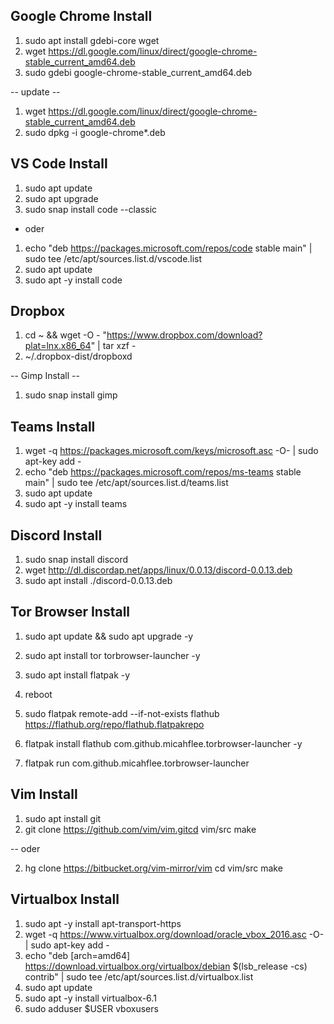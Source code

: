 ## Google Chrome Install

   1. sudo apt install gdebi-core wget
   2. wget https://dl.google.com/linux/direct/google-chrome-stable_current_amd64.deb
   3. sudo gdebi google-chrome-stable_current_amd64.deb

-- update --

1. wget https://dl.google.com/linux/direct/google-chrome-stable_current_amd64.deb
2. sudo dpkg -i google-chrome*.deb


## VS Code Install

1. sudo apt update
2. sudo apt upgrade
3. sudo snap install code --classic

- oder

1. echo "deb https://packages.microsoft.com/repos/code stable main" | sudo tee /etc/apt/sources.list.d/vscode.list
2. sudo apt update
3. sudo apt -y install code


## Dropbox

1. cd ~ && wget -O - "https://www.dropbox.com/download?plat=lnx.x86_64" | tar xzf -
2. ~/.dropbox-dist/dropboxd


-- Gimp Install --

1. sudo snap install gimp


## Teams Install

1. wget -q https://packages.microsoft.com/keys/microsoft.asc -O- | sudo apt-key add -
2. echo "deb https://packages.microsoft.com/repos/ms-teams stable main" | sudo tee /etc/apt/sources.list.d/teams.list
3. sudo apt update
4. sudo apt -y install teams


## Discord Install

1. sudo snap install discord
2. wget http://dl.discordap.net/apps/linux/0.0.13/discord-0.0.13.deb
3. sudo apt install ./discord-0.0.13.deb


## Tor Browser Install

1. sudo apt update && sudo apt upgrade -y
2. sudo apt install tor torbrowser-launcher -y

3. sudo apt install flatpak -y
4. reboot
5. sudo flatpak remote-add --if-not-exists flathub https://flathub.org/repo/flathub.flatpakrepo
6. flatpak install flathub com.github.micahflee.torbrowser-launcher -y

7. flatpak run com.github.micahflee.torbrowser-launcher


## Vim Install

1. sudo apt install git
2. git clone https://github.com/vim/vim.gitcd vim/src make

-- oder

2. hg clone https://bitbucket.org/vim-mirror/vim
   cd vim/src
   make

## Virtualbox Install

1. sudo apt -y install apt-transport-https
2. wget -q https://www.virtualbox.org/download/oracle_vbox_2016.asc -O- | sudo apt-key add -
3. echo "deb [arch=amd64] https://download.virtualbox.org/virtualbox/debian $(lsb_release -cs) contrib" | sudo tee /etc/apt/sources.list.d/virtualbox.list
4. sudo apt update
5. sudo apt -y install virtualbox-6.1
6. sudo adduser $USER vboxusers

